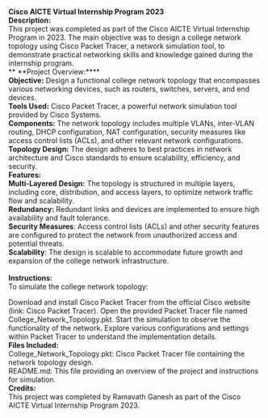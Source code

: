 **Cisco AICTE Virtual Internship Program 2023**</br>
**Description:**</br>
This project was completed as part of the Cisco AICTE Virtual Internship Program in 2023. The main objective was to design a college network topology using Cisco Packet Tracer, a network simulation tool, to demonstrate practical networking skills and knowledge gained during the internship program.</br>
**
**Project Overview:****</br>
**Objective:** Design a functional college network topology that encompasses various networking devices, such as routers, switches, servers, and end devices.</br>
**Tools Used:** Cisco Packet Tracer, a powerful network simulation tool provided by Cisco Systems.</br>
**Components:** The network topology includes multiple VLANs, inter-VLAN routing, DHCP configuration, NAT configuration, security measures like access control lists (ACLs), and other relevant network configurations.</br>
**Topology Design:** The design adheres to best practices in network architecture and Cisco standards to ensure scalability, efficiency, and security.</br>
**Features:**</br>
**Multi-Layered Design:** The topology is structured in multiple layers, including core, distribution, and access layers, to optimize network traffic flow and scalability.</br>
**Redundancy:** Redundant links and devices are implemented to ensure high availability and fault tolerance.</br>
**Security Measures**: Access control lists (ACLs) and other security features are configured to protect the network from unauthorized access and potential threats.</br>
**Scalability**: The design is scalable to accommodate future growth and expansion of the college network infrastructure.</br></br>
**Instructions:**</br>
To simulate the college network topology:

Download and install Cisco Packet Tracer from the official Cisco website (link: Cisco Packet Tracer).
Open the provided Packet Tracer file named College_Network_Topology.pkt.
Start the simulation to observe the functionality of the network.
Explore various configurations and settings within Packet Tracer to understand the implementation details.</br>
**Files Included:**</br>
College_Network_Topology.pkt: Cisco Packet Tracer file containing the network topology design.</br>
README.md: This file providing an overview of the project and instructions for simulation.</br>
**Credits:**</br>
This project was completed by Ramavath Ganesh as part of the Cisco AICTE Virtual Internship Program 2023.
